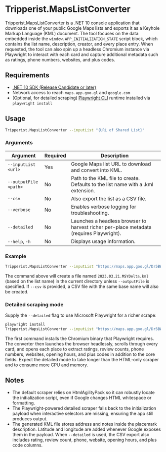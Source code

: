 # Tripperist.MapsListConverter

Tripperist.MapsListConverter is a .NET 10 console application that downloads one of your public Google Maps lists and exports it as a Keyhole Markup Language (KML) document. The tool focuses on the data embedded inside the `window.APP_INITIALIZATION_STATE` script block, which contains the list name, description, creator, and every place entry. When requested, the tool can also spin up a headless Chromium instance via Playwright to interact with each card and capture additional metadata such as ratings, phone numbers, websites, and plus codes.

## Requirements

* [.NET 10 SDK (Release Candidate or later)](https://dotnet.microsoft.com/)
* Network access to reach `maps.app.goo.gl` and `google.com`
* (Optional, for detailed scraping) [Playwright CLI](https://playwright.dev/dotnet/docs/intro) runtime installed via `playwright install`

## Usage

```bash
Tripperist.MapsListConverter --inputList "{URL of Shared List}" 
```

### Arguments

| Argument              | Required | Description                                                                 |
|-----------------------|----------|-----------------------------------------------------------------------------|
| `--inputList <url>`   | Yes      | Google Maps list URL to download and convert into KML.                      |
| `--outputFile <path>` | No       | Path to the KML file to create. Defaults to the list name with a .kml extension. |
| `--csv`               | No       | Also export the list as a CSV file.                                         |
| `--verbose`           | No       | Enables verbose logging for troubleshooting.                                |
| `--detailed`          | No       | Launches a headless browser to harvest richer per-place metadata (requires Playwright). |
| `--help`, `-h`        | No       | Displays usage information.                                                 |

### Example

```bash
Tripperist.MapsListConverter --inputList "https://maps.app.goo.gl/Dr5BWZN1Z1RL2fu3A" --verbose
```

The command above will create a file named `2023.03.21.MSYDelta.kml` (based on the list name) in the current directory unless `--outputFile` is specified. If `--csv` is provided, a CSV file with the same base name will also be created.

### Detailed scraping mode

Supply the `--detailed` flag to use Microsoft Playwright for a richer scrape:

```bash
playwright install
Tripperist.MapsListConverter --inputList "https://maps.app.goo.gl/Dr5BWZN1Z1RL2fu3A" --detailed
```

The first command installs the Chromium binary that Playwright requires. The converter then launches the browser headlessly, scrolls through every card, and opens each place to extract ratings, review counts, phone numbers, websites, opening hours, and plus codes in addition to the core fields. Expect the detailed mode to take longer than the HTML-only scraper and to consume more CPU and memory.

## Notes

* The default scraper relies on HtmlAgilityPack so it can robustly locate the initialization script, even if Google changes HTML whitespace or formatting.
* The Playwright-powered detailed scraper falls back to the initialization payload when interactive selectors are missing, ensuring the app still produces output.
* The generated KML file stores address and notes inside the placemark description. Latitude and longitude are added whenever Google exposes them in the payload. When `--detailed` is used, the CSV export also includes rating, review count, phone, website, opening hours, and plus code columns.
